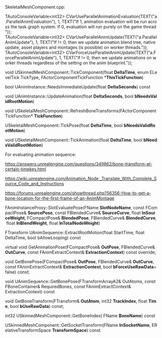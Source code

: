 SkeletalMeshComponent.cpp:

TAutoConsoleVariable&lt;int32> CVarUseParallelAnimationEvaluation(TEXT("a.ParallelAnimEvaluation"), 1, TEXT("If 1, animation evaluation will be run across the task graph system. If 0, evaluation will run purely on the game thread"));  
TAutoConsoleVariable&lt;int32> CVarUseParallelAnimUpdate(TEXT("a.ParallelAnimUpdate"), 1, TEXT("If != 0, then we update animation blend tree, native update, asset players and montages (is possible) on worker threads."));  
TAutoConsoleVariable&lt;int32> CVarForceUseParallelAnimUpdate(TEXT("a.ForceParallelAnimUpdate"), 1, TEXT("If != 0, then we update animations on worker threads regardless of the setting on the anim blueprint."));

void USkinnedMeshComponent::TickComponent(float **DeltaTime**, enum ELevelTick TickType, FActorComponentTickFunction \***ThisTickFunction**)

bool UAnimInstance::NeedsImmediateUpdate(float **DeltaSeconds**) const

void UAnimInstance::UpdateAnimation(float **DeltaSeconds**, bool **bNeedsValidRootMotion**)

void USkeletalMeshComponent::RefreshBoneTransforms(FActorComponentTickFunction\* **TickFunction**)

USkeletalMeshComponent::TickPose(float **DeltaTime**, bool **bNeedsValidRootMotion**)

void USkeletalMeshComponent::TickAnimation(float **DeltaTime**, bool **bNeedsValidRootMotion**)

For evaluating animation sequence:

<https://answers.unrealengine.com/questions/349862/bone-transform-at-certain-timekey.html>

<https://wiki.unrealengine.com/Animation_Node,_Translate_With_Complete_Source_Code_and_Instructions>

<https://forums.unrealengine.com/showthread.php?56356-How-to-get-a-bone-location-for-the-first-frame-of-an-AnimMontage>

FAnimInstanceProxy::SlotEvaluatePose(FName **SlotNodeName**, const FCompactPose& **SourcePose**, const FBlendedCurve& **SourceCurve**, float **InSourceWeight**, FCompactPose& **BlendedPose**, FBlendedCurve& **BlendedCurve**, float **InBlendWeight**, float **InTotalNodeWeight**)

FTransform UAnimSequence::ExtractRootMotion(float StartTime, float DeltaTime, bool bAllowLooping) const

virtual void GetAnimationPose(FCompactPose& **OutPose**, FBlendedCurve& **OutCurve**, const FAnimExtractContext& **ExtractionContext**) const override;

void GetBonePose(FCompactPose& **OutPose**, FBlendedCurve& **OutCurve**, const FAnimExtractContext& **ExtractionContext**, bool **bForceUseRawData**=false) const;

void UAnimSequence::GetBonePose(FTransformArrayA2& OutAtoms, const FBoneContainer& RequiredBones, const FAnimExtractContext& ExtractionContext) const

void GetBoneTransform(FTransform& **OutAtom**, int32 **TrackIndex**, float **Time**, bool **bUseRawData**) const;

int32 USkinnedMeshComponent::GetBoneIndex( FName **BoneName**) const

USkinnedMeshComponent::GetSocketTransform(FName **InSocketName**, ERelativeTransformSpace **TransformSpace**) const
